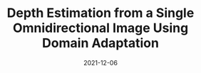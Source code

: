 ---
title: "Depth Estimation from a Single Omnidirectional Image Using Domain Adaptation"
collection: publications
permalink: /publication/2021-cvmp_depth
date: 2021-12-06
venue: 'CVMP2021'
link: 'https://dl.acm.org/doi/abs/10.1145/3485441.3485649'
paperurl: '/files/pdf/publications/CVMP_2021.pdf'
citation: 'Y. Wu, Y. Heng, M. Niranjan, and H. Kim. Depth estimation from a single omnidirectional image using domain adaptation. In <i> European Conference on Visual Media Production </i>, CVMP ’21. Association for Computing Machinery, New York, NY, USA, 2021.'
---